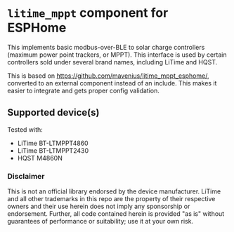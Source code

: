 # `litime_mppt` component for ESPHome

This implements basic modbus-over-BLE to solar charge controllers (maximum power
point trackers, or MPPT). This interface is used by certain controllers sold
under several brand names, including LiTime and HQST.

This is based on https://github.com/mavenius/litime_mppt_esphome/, converted to
an external component instead of an include. This makes it easier to integrate
and gets proper config validation.

## Supported device(s)

Tested with:

 - LiTime BT-LTMPPT4860
 - LiTime BT-LTMPPT2430
 - HQST M4860N


### Disclaimer

This is not an official library endorsed by the device manufacturer. LiTime and all other trademarks in this repo are the property of their respective owners and their use herein does not imply any sponsorship or endorsement. Further, all code contained herein is provided "as is" without guarantees of performance or suitability; use it at your own risk.
